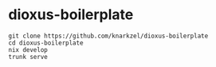 # dioxus-boilerplate

```
git clone https://github.com/knarkzel/dioxus-boilerplate
cd dioxus-boilerplate
nix develop
trunk serve
```
